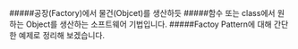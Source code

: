 #####공장(Factory)에서 물건(Objcet)를 생산하듯
#####함수 또는 class에서 원하는 Object를 생산하는 소프트웨어 기법입니다.
#####Factoy Pattern에 대해 간단한 예제로 정리해 보겠습니다.